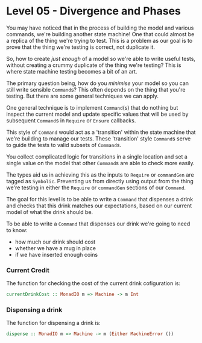 # Level 05 - Divergence and Phases

You may have noticed that in the process of building the model and various
commands, we're building another state machine! One that could almost be a
replica of the thing we're trying to test. This is a problem as our goal is to
prove that the thing we're testing is correct, not duplicate it.

So, how to create _just enough_ of a model so we're able to write useful tests,
without creating a crummy duplicate of the thing we're testing? This is where
state machine testing becomes a bit of an art.

The primary question being, how do you _minimise_ your model so you can still
write sensible `Command`s? This often depends on the thing that you're testing.
But there are some general techniques we can apply.

One general technique is to implement `Command`(s) that do nothing but inspect
the current model and update specific values that will be used by subsequent
`Command`s in `Require` or `Ensure` callbacks.

This style of `Command` would act as a 'transition' within the state machine
that we're building to manage our tests. These 'transition' style `Command`s
serve to guide the tests to valid subsets of `Command`s. 

You collect complicated logic for transitions in a single location and set a
single value on the model that other `Command`s are able to check more easily.

The types aid us in achieving this as the inputs to `Require` or `commandGen`
are tagged as `Symbolic`. Preventing us from directly using output from the
thing we're testing in either the `Require` or `commandGen` sections of our
`Command`.

The goal for this level is to be able to write a `Command` that dispenses a
drink and checks that this drink matches our expectations, based on our current
model of what the drink should be.

To be able to write a `Command` that dispenses our drink we're going to need to know:

- how much our drink should cost
- whether we have a mug in place
- if we have inserted enough coins

### Current Credit

The function for checking the cost of the current drink cofiguration is:

```haskell
currentDrinkCost :: MonadIO m => Machine -> m Int
```

### Dispensing a drink

The function for dispensing a drink is:

```haskell
dispense :: MonadIO m => Machine -> m (Either MachineError ())
```
